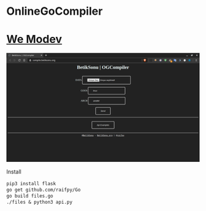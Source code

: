 # OnlineGoCompiler

<h1><a href="https://github.com/KodWare">We Modev</a></h1>

<img src="https://raw.githubusercontent.com/BetikSonu/OnlineGoCompiler/master/images/site.png">

Install

    pip3 install flask
    go get github.com/raifpy/Go
    go build files.go
    ./files & python3 api.py
    
